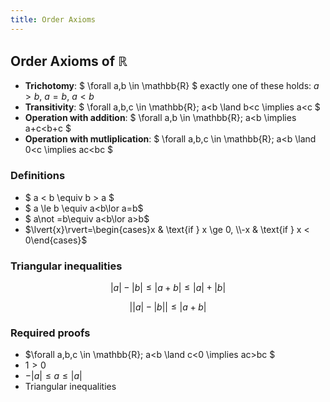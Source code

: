```yaml
---
title: Order Axioms
---
```


## Order Axioms of $\mathbb{R}$

- **Trichotomy**: $ \forall a,b \in \mathbb{R} $ exactly one of these holds:
  $a > b$, $a = b$, $a<b$
- **Transitivity**: $ \forall a,b,c \in \mathbb{R}; a<b \land b<c \implies a<c $
- **Operation with addition**: $ \forall a,b \in \mathbb{R}; a<b \implies
  a+c<b+c $
- **Operation with mutliplication**: $ \forall a,b,c \in \mathbb{R}; a<b \land
  0<c \implies ac<bc $

### Definitions

- $ a < b \equiv b > a $
- $ a \le b \equiv a<b\lor a=b$
- $ a\not =b\equiv a<b\lor a>b$
- $\lvert{x}\rvert=\begin{cases}x & \text{if } x \ge 0, \\-x & \text{if } x < 0\end{cases}$

### Triangular inequalities

```math
\lvert{a}\rvert
-
\lvert{b}\rvert
\le
\lvert{a+b}\rvert
\le
\lvert{a}\rvert
+
\lvert{b}\rvert
```

```math
\lvert{
\lvert{a}\rvert
-
\lvert{b}\rvert
}
\rvert
\le
\lvert{a+b}\rvert
```

### Required proofs

- $\forall a,b,c \in \mathbb{R}; a<b \land c<0 \implies ac>bc $
- $1 > 0$
- $-\lvert{a}\rvert\le a\le\lvert{a}\rvert$
- Triangular inequalities
